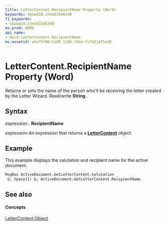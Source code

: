 ```yaml
---
title: LetterContent.RecipientName Property (Word)
keywords: vbawd10.chm161546348
f1_keywords:
- vbawd10.chm161546348
ms.prod: WORD
api_name:
- Word.LetterContent.RecipientName
ms.assetid: e5e75700-5189-1189-7454-fc74214f5e35
---
```



# LetterContent.RecipientName Property (Word)

Returns or sets the name of the person who'll be receiving the letter created by the Letter Wizard. Read/write  **String** .


## Syntax

 _expression_ . **RecipientName**

 _expression_ An expression that returns a **[LetterContent](lettercontent-object-word.md)** object.


## Example

This example displays the salutation and recipient name for the active document.


```vb
MsgBox ActiveDocument.GetLetterContent.Salutation _ 
 &; Space(1) &; ActiveDocument.GetLetterContent.RecipientName
```


## See also


#### Concepts


[LetterContent Object](lettercontent-object-word.md)

